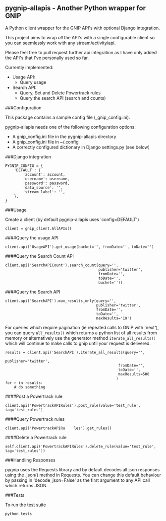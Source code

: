 ##  pygnip-allapis - Another Python wrapper for GNIP

A Python client wrapper for the GNIP API's with optional Django integration.

This project aims to wrap *all* the API's with a single configurable client so you can seemlessly work with any stream/activity/api.

Please feel free to pull request further api integration as I have only added the API's that I've personally used so far.

Currently implemented:

* Usage API:
  * Query usage
* Search API:
  * Query, Set and Delete Powertrack rules
  * Query the search API (search and counts) 

###Configuration

This package contains a sample config file (_gnip_config.ini).

pygnip-allapis needs one of the following configuration options:
  * A gnip_config.ini file in the pygnip-allapis directory
  * A gnip_config.ini file in ~/.config
  * A correctly configured dictionary in Django settings.py (see below)

###Django integration

```
PYGNIP_CONFIG = {
    'DEFAULT': {
        'account': account,
        'username': username,
        'password': password,
        'data_source': '',
        'stream_label': '',
    },
}
```

###Usage

Create a client (by default pygnip-allapis uses 'config=DEFAULT')

`client = gnip_client.AllAPIs()`

####Query the usage API

`
client.api('UsageAPI').get_usage(bucket='',
                                 fromDate='',
                                 toDate='')
`

####Query the Search Count API

```
client.api('SearchAPICount').search_count(query='',
                                          publisher='twitter',
                                          fromDate='',
                                          toDate='',
                                          bucket=''))
```

####Query the Search API

```
client.api('SearchAPI').max_results_only(query='',
                                         publisher='twitter',
                                         fromDate='',
                                         toDate='',
                                         maxResults='10')
```

For queries which require pagination (ie repeated calls to GNIP with 'next'), you can query `all_results()` which returns a python list of all results from memory or alternatively use the generator method `iterate_all_results()` which will continue to make calls to gnip until your request is delivered.

```
results = client.api('SearchAPI').iterate_all_results(query='',
                                                   publisher='twitter',
                                                   fromDate='',
                                                   toDate='',
                                                   maxResults=500
                                                  )
for r in results:
    # do something
```

####Post a Powertrack rule

`client.api('PowertrackAPIRules').post_rule(value='test_rule', tag='test_rules')`

####Query Powertrack rules

`client.api('PowertrackAPIRu	les').get_rules()`

####Delete a Powertrack rule

`self.client.api('PowertrackAPIRules').delete_rule(value='test_rule', tag='test_rules'))`

###Handling Responses

pygnip uses the Requests library and by default decodes all json responses using the .json() method in Requests.  You can change this default behaviour by passing in 'decode_json=False' as the first argument to any API call which returns JSON.

###Tests

To run the test suite

` python tests `
